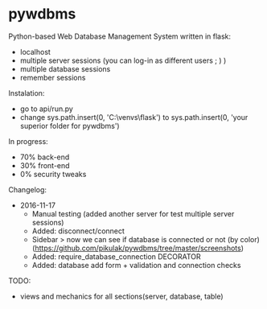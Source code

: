 # pywdbms
Python-based Web Database Management System written in flask:
* localhost
* multiple server sessions (you can log-in as different users ; ) )
* multiple database sessions
* remember sessions

Instalation:
* go to api/run.py
 * change sys.path.insert(0, 'C:\\venvs\\flask') to sys.path.insert(0, 'your superior folder for pywdbms')

In progress:
* 70% back-end
* 30% front-end
* 0% security tweaks

Changelog:
* 2016-11-17
  * Manual testing (added another server for test multiple server sessions)
  * Added: disconnect/connect
  * Sidebar > now we can see if database is connected or not (by color) (https://github.com/pikulak/pywdbms/tree/master/screenshots)
  * Added: require_database_connection DECORATOR
  * Added: database add form + validation and connection checks

TODO:
* views and mechanics for all sections(server, database, table)


